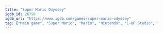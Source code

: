 ```yaml
---
title: "Super Mario Odyssey"
igdb_id: 26758
igdb_url: "https://www.igdb.com/games/super-mario-odyssey"
tag: ["Main game", "Super Mario", "Mario", "Nintendo", "1-UP Studio", "Platform", "Adventure", "Single player", "Co-operative", "Third person", "Action", "Fantasy", "Sandbox", "Open world"]
---
```

